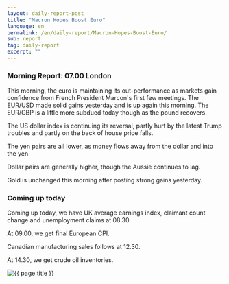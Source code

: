 ```yaml
---
layout: daily-report-post
title: "Macron Hopes Boost Euro"
language: en
permalink: /en/daily-report/Macron-Hopes-Boost-Euro/
sub: report
tag: daily-report
excerpt: ""
---
```

### Morning Report: 07.00 London

This morning, the euro is maintaining its out-performance as markets gain confidence from French President Marcon's first few meetings. The EUR/USD made solid gains yesterday and is up again this morning. The EUR/GBP is a little more subdued today though as the pound recovers. 

The US dollar index is continuing its reversal, partly hurt by the latest Trump troubles and partly on the back of house price falls. 

The yen pairs are all lower, as money flows away from the dollar and into the yen. 

Dollar pairs are generally higher, though the Aussie continues to lag. 

Gold is unchanged this morning after posting strong gains yesterday.


### Coming up today

Coming up today, we have UK average earnings index, claimant count change and unemployment claims at 08.30. 

At 09.00, we get final European CPI. 

Canadian manufacturing sales follows at 12.30. 

At 14.30, we get crude oil inventories.

<p><img src="{{ "/assets/images/daily-report/2017-05-17_07-08-43.jpg" | relative_url }}" alt="{{ page.title }}" title="{{ page.title }}"></p>